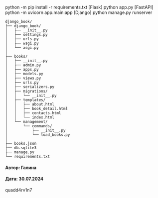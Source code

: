 python -m pip install -r requirements.txt
[Flask] python app.py
[FastAPI] python -m uvicorn app.main:app
[Django] python manage.py runserver

```
django_book/
├── django_book/
│   ├── __init__.py
│   ├── settings.py
│   ├── urls.py
│   ├── wsgi.py
│   └── asgi.py
│
├── books/
│   ├── __init__.py
│   ├── admin.py
│   ├── apps.py
│   ├── models.py
│   ├── views.py
│   ├── urls.py
│   ├── serializers.py
│   ├── migrations/
│   │   └── __init__.py
│   ├── templates/
│   │   ├── about.html
│   │   ├── book_detail.html
│   │   ├── contacts.html
│   │   └── index.html
│   └── management/
│       └── commands/
│           ├── __init__.py
│           └── load_books.py
│
├── books.json
├── db.sqlite3
├── manage.py
└── requirements.txt
```

#### Автор: Галина
#### Дата: 30.07.2024

quadd4rv1n7